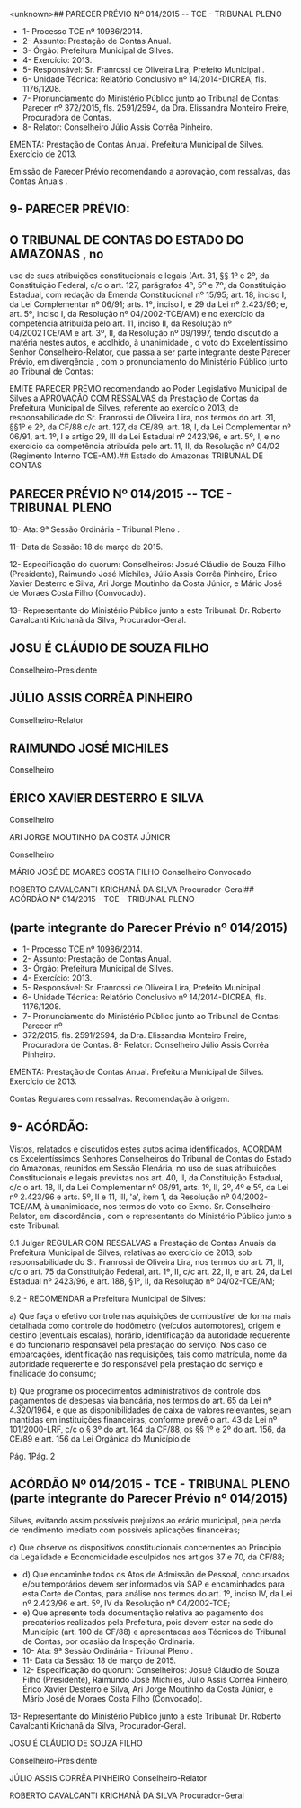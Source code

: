 &lt;unknown&gt;## PARECER PRÉVIO Nº 014/2015 -- TCE - TRIBUNAL PLENO

- 1- Processo TCE nº 10986/2014.
- 2- Assunto: Prestação de Contas Anual.
- 3- Órgão: Prefeitura Municipal de Silves.
- 4- Exercício: 2013.
- 5- Responsável: Sr. Franrossi de Oliveira Lira, Prefeito Municipal .
- 6- Unidade Técnica: Relatório Conclusivo nº 14/2014-DICREA, fls. 1176/1208.
- 7-  Pronunciamento  do Ministério Público  junto  ao Tribunal  de Contas: Parecer  nº 372/2015, fls. 2591/2594, da Dra. Elissandra Monteiro Freire, Procuradora de Contas.
- 8- Relator: Conselheiro Júlio Assis Corrêa Pinheiro.

EMENTA: Prestação de Contas Anual. Prefeitura  Municipal  de  Silves.  Exercício  de 2013.

Emissão de Parecer Prévio recomendando a aprovação, com ressalvas, das Contas Anuais .

## 9- PARECER PRÉVIO:

## O TRIBUNAL DE CONTAS DO ESTADO DO AMAZONAS ,  no

uso  de  suas  atribuições  constitucionais  e  legais  (Art.  31,  §§  1º  e  2º,  da  Constituição Federal, c/c o art. 127, parágrafos 4º, 5º e 7º, da Constituição Estadual, com redação da Emenda Constitucional nº 15/95; art. 18, inciso I, da Lei Complementar nº 06/91; arts. 1º, inciso I, e 29 da Lei nº 2.423/96; e, art. 5º, inciso I, da Resolução nº 04/2002-TCE/AM) e no exercício da competência atribuída pelo art. 11, inciso II, da Resolução nº 04/2002TCE/AM e art. 3º, II, da Resolução nº 09/1997, tendo discutido a matéria nestes autos, e acolhido, à  unanimidade ,  o  voto  do  Excelentíssimo  Senhor  Conselheiro-Relator,  que passa a ser parte integrante deste Parecer Prévio, em divergência , com o pronunciamento do Ministério Público junto ao Tribunal de Contas:

EMITE PARECER PRÉVIO recomendando ao Poder Legislativo Municipal  de  Silves  a APROVAÇÃO  COM RESSALVAS da  Prestação  de Contas  da Prefeitura  Municipal  de  Silves,  referente  ao  exercício  2013,  de  responsabilidade  do  Sr. Franrossi  de  Oliveira  Lira,  nos  termos  do  art.  31,  §§1º  e  2º,  da CF/88 c/c  art.  127,  da CE/89, art. 18, I, da Lei Complementar nº 06/91, art. 1º, I e artigo 29, III da Lei Estadual nº 2423/96, e art. 5º, I, e no exercício da competência atribuída pelo art. 11, II, da Resolução nº 04/02 (Regimento Interno TCE-AM).## Estado do Amazonas TRIBUNAL DE CONTAS

## PARECER PRÉVIO Nº 014/2015 -- TCE - TRIBUNAL PLENO

10- Ata: 9ª Sessão Ordinária - Tribunal Pleno .

11- Data da Sessão: 18 de março de 2015.

12- Especificação do quorum: Conselheiros: Josué Cláudio de Souza Filho (Presidente),  Raimundo José Michiles, Júlio Assis Corrêa Pinheiro, Érico Xavier Desterro e  Silva,    Ari  Jorge  Moutinho  da  Costa  Júnior,  e  Mário  José  de  Moraes  Costa  Filho (Convocado).

13- Representante do Ministério Público junto a este Tribunal: Dr. Roberto Cavalcanti Krichanã da Silva, Procurador-Geral.

## JOSU É CLÁUDIO DE SOUZA FILHO

Conselheiro-Presidente

## JÚLIO ASSIS CORRÊA PINHEIRO

Conselheiro-Relator

## RAIMUNDO JOSÉ MICHILES

Conselheiro

## ÉRICO XAVIER DESTERRO E SILVA

Conselheiro

ARI JORGE MOUTINHO DA COSTA JÚNIOR

Conselheiro

MÁRIO JOSÉ DE MOARES COSTA FILHO Conselheiro Convocado

ROBERTO CAVALCANTI KRICHANÃ DA SILVA Procurador-Geral## ACÓRDÃO Nº 014/2015 - TCE - TRIBUNAL PLENO

## (parte integrante do Parecer Prévio nº 014/2015)

- 1- Processo TCE nº 10986/2014.
- 2- Assunto: Prestação de Contas Anual.
- 3- Órgão: Prefeitura Municipal de Silves.
- 4- Exercício: 2013.
- 5- Responsável: Sr. Franrossi de Oliveira Lira, Prefeito Municipal .
- 6- Unidade Técnica: Relatório Conclusivo nº 14/2014-DICREA, fls. 1176/1208.
- 7-  Pronunciamento  do  Ministério  Público  junto  ao  Tribunal  de  Contas: Parecer  nº
- 372/2015, fls. 2591/2594, da Dra. Elissandra Monteiro Freire, Procuradora de Contas. 8- Relator: Conselheiro Júlio Assis Corrêa Pinheiro.

EMENTA: Prestação de Contas Anual. Prefeitura  Municipal  de  Silves.  Exercício  de 2013.

Contas Regulares com ressalvas. Recomendação à origem.

## 9- ACÓRDÃO:

Vistos, relatados e  discutidos estes autos acima identificados,  ACORDAM os Excelentíssimos  Senhores  Conselheiros  do  Tribunal  de  Contas  do  Estado  do Amazonas,  reunidos  em Sessão  Plenária,  no  uso  de suas  atribuições Constitucionais  e legais  previstas  nos  art.  40,  II, da  Constituição  Estadual,  c/c  o  art.  18,  II,  da Lei Complementar nº 06/91, arts. 1º, II, 2º, 4º e 5º, da Lei nº 2.423/96 e arts. 5º, II e 11, III, 'a', item  1,  da  Resolução  nº  04/2002-TCE/AM, à  unanimidade,  nos  termos  do  voto  do Exmo.  Sr.  Conselheiro-Relator,  em  discordância ,  com  o  representante  do  Ministério Público junto a este Tribunal:

9.1 Julgar REGULAR COM RESSALVAS a Prestação de Contas Anuais da Prefeitura Municipal de Silves, relativas ao exercício de 2013, sob responsabilidade do Sr.  Franrossi  de  Oliveira  Lira,  nos  termos  do  art.  71,  II,  c/c  o  art.  75  da  Constituição Federal, art. 1º, II, c/c art. 22, II, e art. 24, da Lei Estadual nº 2423/96, e art. 188, §1º, II, da Resolução nº 04/02-TCE/AM;

9.2 - RECOMENDAR a Prefeitura Municipal de Silves:

a) Que faça o efetivo controle nas aquisições de combustível de forma mais detalhada como  controle do hodômetro (veículos automotores), origem e destino (eventuais  escalas),  horário,  identificação  da  autoridade  requerente  e  do  funcionário responsável  pela  prestação  do  serviço.  Nos  caso  de  embarcações,  identificação  nas requisições, tais como matrícula, nome da autoridade requerente e do responsável pela prestação do serviço e finalidade do consumo;

b) Que  programe os procedimentos administrativos de controle dos pagamentos de despesas via bancária, nos termos do art. 65 da Lei nº 4.320/1964, e que as  disponibilidades  de  caixa  de  valores  relevantes,  sejam  mantidas  em  instituições financeiras, conforme prevê o art. 43 da Lei  nº 101/2000-LRF, c/c o § 3º do art. 164 da CF/88, os §§ 1º e 2º do art.  156, da CE/89 e art. 156  da Lei Orgânica do  Município de

Pág. 1Pág. 2

## ACÓRDÃO Nº 014/2015 - TCE - TRIBUNAL PLENO (parte integrante do Parecer Prévio nº 014/2015)

Silves, evitando assim possíveis prejuízos ao erário municipal, pela perda de rendimento imediato com possíveis aplicações financeiras;

c) Que observe os dispositivos constitucionais concernentes ao Princípio da Legalidade e Economicidade esculpidos nos artigos 37 e 70, da CF/88;

- d)  Que  encaminhe  todos  os  Atos  de  Admissão  de  Pessoal,  concursados e/ou  temporários  devem  ser  informados  via  SAP  e  encaminhados  para  esta  Corte  de Contas, para análise nos termos do art. 1º, inciso IV, da Lei nº 2.423/96 e art. 5º,  IV da Resolução nº 04/2002-TCE;
- e) Que apresente toda documentação relativa ao pagamento dos precatórios realizados pela Prefeitura, pois devem estar na sede do Município (art. 100 da CF/88)  e  apresentadas  aos  Técnicos  do  Tribunal  de  Contas,  por  ocasião  da  Inspeção Ordinária.
- 10- Ata: 9ª Sessão Ordinária - Tribunal Pleno .
- 11- Data da Sessão: 18 de março de 2015.
- 12- Especificação do quorum: Conselheiros: Josué Cláudio de Souza Filho (Presidente), Raimundo José Michiles, Júlio  Assis Corrêa Pinheiro, Érico Xavier Desterro e Silva,   Ari Jorge Moutinho da Costa Júnior, e Mário José de Moraes Costa Filho (Convocado).

13- Representante do Ministério Público junto a este Tribunal: Dr. Roberto Cavalcanti Krichanã da Silva, Procurador-Geral.

JOSU É CLÁUDIO DE SOUZA FILHO

Conselheiro-Presidente

JÚLIO ASSIS CORRÊA PINHEIRO Conselheiro-Relator

ROBERTO CAVALCANTI KRICHANÃ DA SILVA Procurador-Geral